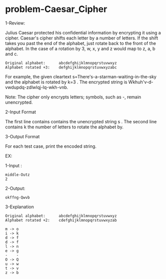 # problem-Caesar_Cipher

1-Review:

Julius Caesar protected his confidential information by encrypting it using a cipher. Caesar's cipher shifts each letter by a number of letters. If the shift takes you past the end of the alphabet, just rotate back to the front of the alphabet. In the case of a rotation by 3, w, x, y and z would map to z, a, b and c.

    Original alphabet:      abcdefghijklmnopqrstuvwxyz
    Alphabet rotated +3:    defghijklmnopqrstuvwxyzabc
    
For example, the given cleartext s=There's-a-starman-waiting-in-the-sky  and the alphabet is rotated by k=3 . The encrypted string is Wkhuh'v-d-vwdupdq-zdlwlqj-lq-wkh-vnb.

Note: The cipher only encrypts letters; symbols, such as -, remain unencrypted. 

2-Input Format

The first line contains contains the unencrypted string s .
The second line contains k the number of letters to rotate the alphabet by.

3-Output Format

For each test case, print the encoded string.

EX:

1-Input :

    middle-Outz
    2
    
2-Output:

    okffng-Qwvb
    
3-Explanation

    Original alphabet:      abcdefghijklmnopqrstuvwxyz
    Alphabet rotated +2:    cdefghijklmnopqrstuvwxyzab

    m -> o
    i -> k
    d -> f
    d -> f
    l -> n
    e -> g
    -    -
    O -> Q
    u -> w  
    t -> v
    z -> b
    
